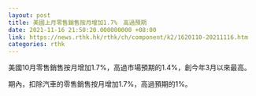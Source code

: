 ```yaml
---
layout: post
title: 美國上月零售銷售按月增加1.7%　高過預期
date: 2021-11-16 21:50:20.000000000 +08:00
link: https://news.rthk.hk/rthk/ch/component/k2/1620110-20211116.htm
categories: rthk
---
```


美國10月零售銷售按月增加1.7%，高過市場預期的1.4%，創今年3月以來最高。

期內，扣除汽車的零售銷售按月增加1.7%，高過預期的1%。
